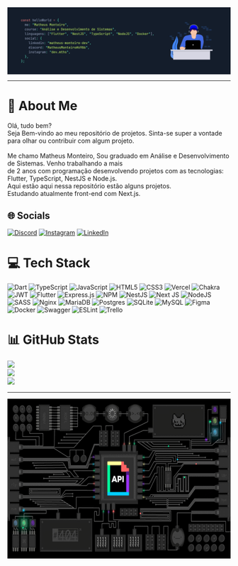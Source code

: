 
<img src= "/assets/image/profile.png" style="display: block; margin-left: auto; margin-right: auto;"/>

---

# 💫 About Me

Olá, tudo bem?<br>Seja Bem-vindo ao meu repositório de projetos. Sinta-se super a vontade para olhar ou contribuir com algum projeto.<br><br>Me chamo Matheus Monteiro, Sou graduado em Análise e Desenvolvimento de Sistemas. Venho trabalhando a mais <br>de 2 anos com programação desenvolvendo projetos com as tecnologias: Flutter, TypeScript, NestJS e Node.js.<br>Aqui estão aqui nessa repositório estão alguns projetos.<br>Estudando atualmente front-end com Next.js.

## 🌐 Socials

[![Discord](https://img.shields.io/badge/Discord-%237289DA.svg?logo=discord&logoColor=white)](htttps://discord.gg/MatheusMonteiro#6986) [![Instagram](https://img.shields.io/badge/Instagram-%23E4405F.svg?logo=Instagram&logoColor=white)](https://instagram.com/dev.mths)  [![LinkedIn](https://img.shields.io/badge/LinkedIn-%230077B5.svg?logo=linkedin&logoColor=white)](https://linkedin.com/in/matheus-monteiro-dev)

# 💻 Tech Stack

![Dart](https://img.shields.io/badge/dart-%230175C2.svg?style=for-the-badge&logo=dart&logoColor=white) ![TypeScript](https://img.shields.io/badge/typescript-%23007ACC.svg?style=for-the-badge&logo=typescript&logoColor=white) ![JavaScript](https://img.shields.io/badge/javascript-%23323330.svg?style=for-the-badge&logo=javascript&logoColor=%23F7DF1E) ![HTML5](https://img.shields.io/badge/html5-%23E34F26.svg?style=for-the-badge&logo=html5&logoColor=white) ![CSS3](https://img.shields.io/badge/css3-%231572B6.svg?style=for-the-badge&logo=css3&logoColor=white) ![Vercel](https://img.shields.io/badge/vercel-%23000000.svg?style=for-the-badge&logo=vercel&logoColor=white) ![Chakra](https://img.shields.io/badge/chakra-%234ED1C5.svg?style=for-the-badge&logo=chakraui&logoColor=white) ![JWT](https://img.shields.io/badge/JWT-black?style=for-the-badge&logo=JSON%20web%20tokens) ![Flutter](https://img.shields.io/badge/Flutter-%2302569B.svg?style=for-the-badge&logo=Flutter&logoColor=white) ![Express.js](https://img.shields.io/badge/express.js-%23404d59.svg?style=for-the-badge&logo=express&logoColor=%2361DAFB) ![NPM](https://img.shields.io/badge/NPM-%23000000.svg?style=for-the-badge&logo=npm&logoColor=white) ![NestJS](https://img.shields.io/badge/nestjs-%23E0234E.svg?style=for-the-badge&logo=nestjs&logoColor=white) ![Next JS](https://img.shields.io/badge/Next-black?style=for-the-badge&logo=next.js&logoColor=white) ![NodeJS](https://img.shields.io/badge/node.js-6DA55F?style=for-the-badge&logo=node.js&logoColor=white) ![SASS](https://img.shields.io/badge/SASS-hotpink.svg?style=for-the-badge&logo=SASS&logoColor=white) ![Nginx](https://img.shields.io/badge/nginx-%23009639.svg?style=for-the-badge&logo=nginx&logoColor=white) ![MariaDB](https://img.shields.io/badge/MariaDB-003545?style=for-the-badge&logo=mariadb&logoColor=white) ![Postgres](https://img.shields.io/badge/postgres-%23316192.svg?style=for-the-badge&logo=postgresql&logoColor=white) ![SQLite](https://img.shields.io/badge/sqlite-%2307405e.svg?style=for-the-badge&logo=sqlite&logoColor=white) ![MySQL](https://img.shields.io/badge/mysql-%2300f.svg?style=for-the-badge&logo=mysql&logoColor=white)  ![Figma](https://img.shields.io/badge/figma-%23F24E1E.svg?style=for-the-badge&logo=figma&logoColor=white) ![Docker](https://img.shields.io/badge/docker-%230db7ed.svg?style=for-the-badge&logo=docker&logoColor=white) ![Swagger](https://img.shields.io/badge/-Swagger-%23Clojure?style=for-the-badge&logo=swagger&logoColor=white) ![ESLint](https://img.shields.io/badge/ESLint-4B3263?style=for-the-badge&logo=eslint&logoColor=white) ![Trello](https://img.shields.io/badge/Trello-%23026AA7.svg?style=for-the-badge&logo=Trello&logoColor=white)

# 📊 GitHub Stats

![](https://github-readme-stats.vercel.app/api?username=offtheus21&theme=dark&hide_border=false&include_all_commits=true&count_private=true)<br/>
![](https://github-readme-streak-stats.herokuapp.com/?user=offtheus21&theme=dark&hide_border=false)<br/>
![](https://github-readme-stats.vercel.app/api/top-langs/?username=offtheus21&theme=dark&hide_border=false&include_all_commits=true&count_private=true&layout=compact)

---

<img src= "/assets/image/back_end_gif.gif" height="360" style="display: block; margin-left: auto; margin-right: auto;"/>
